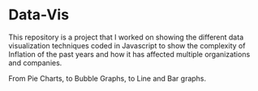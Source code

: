 # Data-Vis
This repository is a project that I worked on showing the different data visualization techniques coded in Javascript to show the complexity of Inflation of the past years and how it has affected multiple organizations and companies. 

From Pie Charts, to Bubble Graphs, to Line and Bar graphs. 
